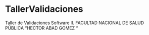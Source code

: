 # TallerValidaciones
Taller de Validaciones Software II. FACULTAD NACIONAL DE SALUD PÚBLICA  “HECTOR ABAD GOMEZ “
